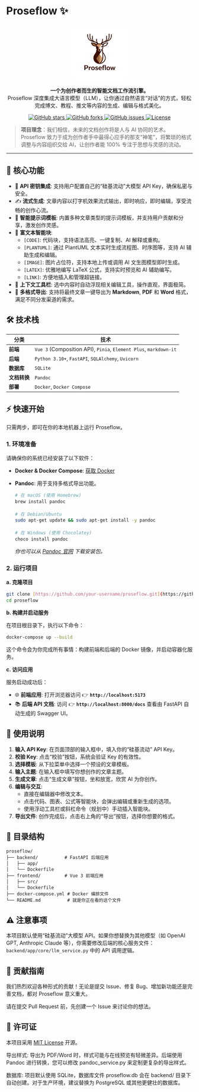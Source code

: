 # Proseflow ✨

<p align="center">
  <img src="logo.png" alt="Proseflow Logo" width="150"/>
</p>

<p align="center">
  <strong>一个为创作者而生的智能文档工作流引擎。</strong>
  <br />
  Proseflow 深度集成大语言模型（LLM），让你通过自然语言“对话”的方式，轻松完成博文、教程、推文等内容的生成、编辑与格式美化。
</p>

<p align="center">
    <a href="https://github.com/your-username/proseflow/stargazers">
        <img src="https://img.shields.io/github/stars/your-username/proseflow?style=flat-square" alt="GitHub stars">
    </a>
    <a href="https://github.com/your-username/proseflow/network/members">
        <img src="https://img.shields.io/github/forks/your-username/proseflow?style=flat-square" alt="GitHub forks">
    </a>
    <a href="https://github.com/your-username/proseflow/issues">
        <img src="https://img.shields.io/github/issues/your-username/proseflow?style=flat-square" alt="GitHub issues">
    </a>
    <a href="https://github.com/your-username/proseflow/blob/main/LICENSE">
        <img src="https://img.shields.io/github/license/your-username/proseflow?style=flat-square" alt="License">
    </a>
</p>

> **项目理念**：我们相信，未来的文档创作将是人与 AI 协同的艺术。Proseflow 致力于成为创作者手中最得心应手的那支“神笔”，将繁琐的格式调整与内容组织交给 AI，让创作者能 100% 专注于思想与灵感的流动。

---

## 🚀 核心功能

* 🔑 **API 密钥集成**: 支持用户配置自己的“硅基流动”大模型 API Key，确保私密与安全。
* ✍️ **流式生成**: 文章内容以打字机效果流式输出，即时响应，即时编辑，享受流畅的创作心流。
* 🧠 **智能提示词模板**: 内置多种文章类型的提示词模板，并支持用户贡献和分享，激发创作灵感。
* 🧱 **富文本智能块**:
    * `[CODE]`: 代码块，支持语法高亮、一键复制、AI 解释或重构。
    * `[PLANTUML]`: 通过 PlantUML 文本实时生成流程图、时序图等，支持 AI 辅助生成和编辑。
    * `[IMAGE]`: 图片占位符，支持本地上传或调用 AI 文生图模型即时生成。
    * `[LATEX]`: 优雅地编写 LaTeX 公式，支持实时预览和 AI 辅助编写。
    * `[LINK]`: 方便地插入和管理超链接。
* 🧰 **上下文工具栏**: 选中内容时自动浮现相关编辑工具，操作直观，界面极简。
* 📄 **多格式导出**: 支持将最终文章一键导出为 **Markdown**, **PDF** 和 **Word** 格式，满足不同分发渠道的需求。

## 🛠️ 技术栈

| 分类       | 技术                                                                  |
| ---------- | --------------------------------------------------------------------- |
| **前端** | `Vue 3` (Composition API), `Pinia`, `Element Plus`, `markdown-it`       |
| **后端** | `Python 3.10+`, `FastAPI`, `SQLAlchemy`, `Uvicorn`                        |
| **数据库** | `SQLite`                                                              |
| **文档转换** | `Pandoc`                                                              |
| **部署** | `Docker`, `Docker Compose`                                              |

## ⚡ 快速开始

只需两步，即可在你的本地机器上运行 Proseflow。

### 1. 环境准备

请确保你的系统已经安装了以下软件：

* **Docker & Docker Compose**: [获取 Docker](https://docs.docker.com/get-docker/)
* **Pandoc**: 用于支持多格式导出功能。

    ```bash
    # 在 macOS (使用 Homebrew)
    brew install pandoc

    # 在 Debian/Ubuntu
    sudo apt-get update && sudo apt-get install -y pandoc

    # 在 Windows (使用 Chocolatey)
    choco install pandoc
    ```
    *你也可以从 [Pandoc 官网](https://pandoc.org/installing.html) 下载安装包。*

### 2. 运行项目

**a. 克隆项目**

```bash
git clone [https://github.com/your-username/proseflow.git](https://github.com/your-username/proseflow.git)
cd proseflow
```

**b. 构建并启动服务**

在项目根目录下，执行以下命令：

```bash
docker-compose up --build
```

这个命令会为你完成所有事情：构建前端和后端的 Docker 镜像，并启动容器化服务。

**c. 访问应用**

服务启动成功后：

  * 🌐 **前端应用**: 打开浏览器访问 👉 **`http://localhost:5173`**
  * 📚 **后端 API 文档**: 访问 👉 **`http://localhost:8000/docs`** 查看由 FastAPI 自动生成的 Swagger UI。

## 📖 使用说明

1.  **输入 API Key**: 在页面顶部的输入框中，填入你的“硅基流动” API Key。
2.  **校验 Key**: 点击“校验”按钮，系统会验证 Key 的有效性。
3.  **选择模板**: 从下拉菜单中选择一个预设的文章模板。
4.  **输入主题**: 在输入框中填写你想创作的文章主题。
5.  **生成文章**: 点击“生成文章”按钮，坐和放宽，欣赏 AI 为你创作。
6.  **编辑与交互**:
      * 直接在编辑器中修改文本。
      * 点击代码、图表、公式等智能块，会弹出编辑或重新生成的选项。
      * 使用浮动工具栏或斜杠命令（规划中）手动插入智能块。
7.  **导出文件**: 创作完成后，点击右上角的“导出”按钮，选择你想要的格式。

## 📂 目录结构

```
proseflow/
├── backend/          # FastAPI 后端应用
│   ├── app/
│   └── Dockerfile
├── frontend/         # Vue 3 前端应用
│   ├── src/
│   └── Dockerfile
├── docker-compose.yml # Docker 编排文件
└── README.md          # 就是你正在看的这个文件
```

## ⚠️ 注意事项

本项目默认使用“硅基流动”大模型 API。如果你想替换为其他模型（如 OpenAI GPT, Anthropic Claude 等），你需要修改后端的核心服务文件： `backend/app/core/llm_service.py` 中的 API 调用逻辑。

## 🤝 贡献指南

我们热烈欢迎各种形式的贡献！无论是提交 Issue、修复 Bug、增加新功能还是完善文档，都对 Proseflow 意义重大。

请在提交 Pull Request 前，先创建一个 Issue 来讨论你的想法。

## 📄 许可证

本项目采用 [MIT License](https://www.google.com/url?sa=E&source=gmail&q=https://github.com/your-username/proseflow/blob/main/LICENSE) 开源。

导出样式: 导出为 PDF/Word 时，样式可能与在线预览有轻微差异。后端使用 Pandoc 进行转换，您可以修改 pandoc_service.py 来定制更复杂的导出样式。

数据库: 项目默认使用 SQLite，数据库文件 proseflow.db 会在 backend/ 目录下自动创建。对于生产环境，建议替换为 PostgreSQL 或其他更健壮的数据库。
